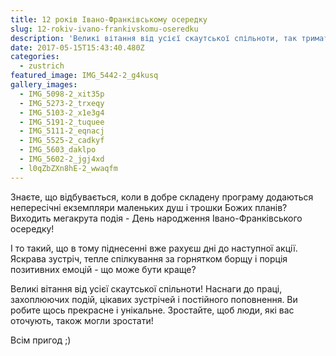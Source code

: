 ```yaml
---
title: 12 років Івано-Франківському осередку
slug: 12-rokiv-ivano-frankivskomu-oseredku
description: 'Великі вітання від усієї скаутської спільноти, так тримати!'
date: 2017-05-15T15:43:40.480Z
categories:
  - zustrich
featured_image: IMG_5442-2_g4kusq
gallery_images:
  - IMG_5098-2_xit35p
  - IMG_5273-2_trxeqy
  - IMG_5103-2_x1e3g4
  - IMG_5191-2_tuquee
  - IMG_5111-2_eqnacj
  - IMG_5525-2_cadkyf
  - IMG_5603_daklpo
  - IMG_5602-2_jgj4xd
  - l0qZbZXn8hE-2_wwaqfm
---
```

Знаєте, що відбувається, коли в добре складену програму додаються непересічні екземпляри маленьких душ і трошки Божих планів? Виходить мегакрута подія - День народження Івано-Франківського осередку!

І то такий, що в тому піднесенні вже рахуєш дні до наступної акції. Яскрава зустріч, тепле спілкування за горнятком борщу і порція позитивних емоцій - що може бути краще?

Великі вітання від усієї скаутської спільноти! Наснаги до праці, захоплюючих подій, цікавих зустрічей і постійного поповнення. Ви робите щось прекрасне і унікальне. Зростайте, щоб люди, які вас оточують, також могли зростати!

Всім пригод ;)

